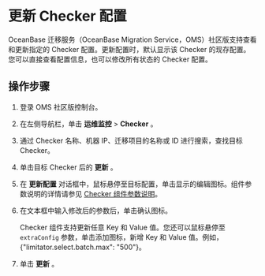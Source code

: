 更新 Checker 配置 
==================================

OceanBase 迁移服务（OceanBase Migration Service，OMS）社区版支持查看和更新指定的 Checker 配置。更新配置时，默认显示该 Checker 的现存配置。您可以直接查看配置信息，也可以修改所有状态的 Checker 配置。

操作步骤 
-------------------------

1. 登录 OMS 社区版控制台。

   

2. 在左侧导航栏，单击 **运维监控** \> **Checker** 。

   

3. 通过 Checker 名称、机器 IP、迁移项目的名称或 ID 进行搜索，查找目标 Checker。

   

4. 单击目标 Checker 后的 **更新** 。

   

5. 在 **更新配置** 对话框中，鼠标悬停至目标配置，单击显示的编辑图标。组件参数说明的详情请参见 [Checker 组件参数说明](../7.description-of-component-parameters/3.checker-parameters.md)。

   

6. 在文本框中输入修改后的参数后，单击确认图标。

   Checker 组件支持更新任意 Key 和 Value 值。您还可以鼠标悬停至 `extraConfig` 参数，单击添加图标，新增 Key 和 Value 值。例如，{"limitator.select.batch.max": "500"}。
   

7. 单击 **更新** 。

   



